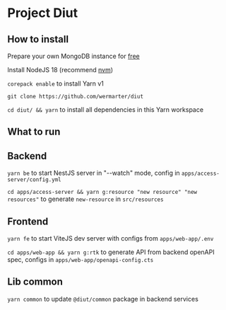 # Project Diut

## How to install

Prepare your own MongoDB instance for [free](https://www.mongodb.com/atlas/database)

Install NodeJS 18 (recommend [nvm](https://github.com/nvm-sh/nvm))

`corepack enable` to install Yarn v1

`git clone https://github.com/wermarter/diut`

`cd diut/ && yarn` to install all dependencies in this Yarn workspace

## What to run

## Backend

`yarn be` to start NestJS server in "--watch" mode, config in `apps/access-server/config.yml`

`cd apps/access-server && yarn g:resource "new resource" "new resources"` to generate `new-resource` in `src/resources`

## Frontend

`yarn fe` to start ViteJS dev server with configs from `apps/web-app/.env`

`cd apps/web-app && yarn g:rtk` to generate API from backend openAPI spec, configs in `apps/web-app/openapi-config.cts`

## Lib common

`yarn common` to update `@diut/common` package in backend services
